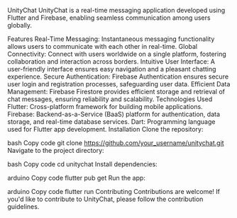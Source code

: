 UnityChat
UnityChat is a real-time messaging application developed using Flutter and Firebase, enabling seamless communication among users globally.

Features
Real-Time Messaging: Instantaneous messaging functionality allows users to communicate with each other in real-time.
Global Connectivity: Connect with users worldwide on a single platform, fostering collaboration and interaction across borders.
Intuitive User Interface: A user-friendly interface ensures easy navigation and a pleasant chatting experience.
Secure Authentication: Firebase Authentication ensures secure user login and registration processes, safeguarding user data.
Efficient Data Management: Firebase Firestore provides efficient storage and retrieval of chat messages, ensuring reliability and scalability.
Technologies Used
Flutter: Cross-platform framework for building mobile applications.
Firebase: Backend-as-a-Service (BaaS) platform for authentication, data storage, and real-time database services.
Dart: Programming language used for Flutter app development.
Installation
Clone the repository:

bash
Copy code
git clone https://github.com/your_username/unitychat.git
Navigate to the project directory:

bash
Copy code
cd unitychat
Install dependencies:

arduino
Copy code
flutter pub get
Run the app:

arduino
Copy code
flutter run
Contributing
Contributions are welcome! If you'd like to contribute to UnityChat, please follow the contribution guidelines.
